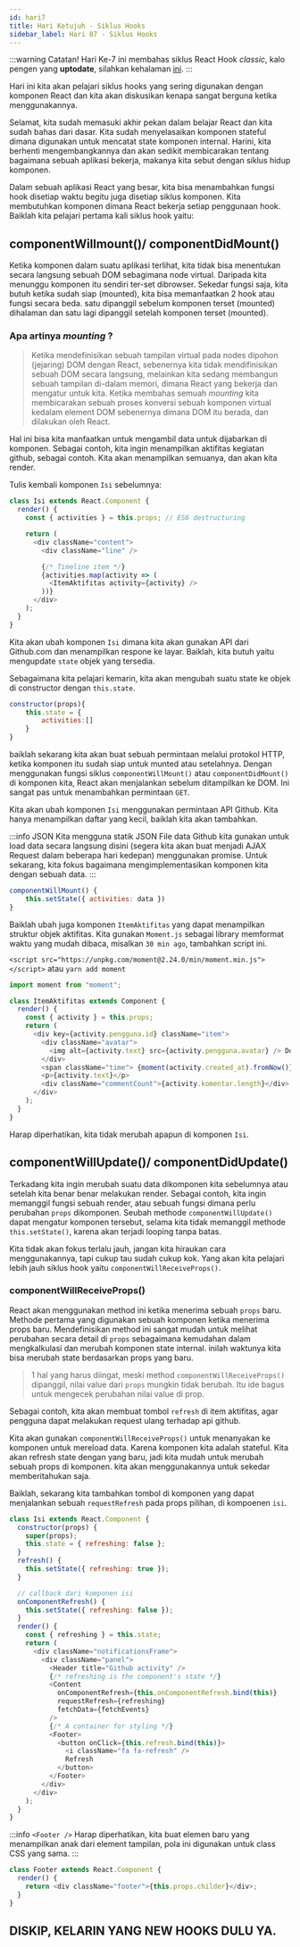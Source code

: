 ```yaml
---
id: hari7
title: Hari Ketujuh - Siklus Hooks
sidebar_label: Hari 07 - Siklus Hooks
---
```


:::warning Catatan!
Hari Ke-7 ini membahas siklus React Hook _classic_, kalo pengen yang **uptodate**, silahkan kehalaman [ini](newhook).
:::

Hari ini kita akan pelajari siklus hooks yang sering digunakan dengan komponen React dan kita akan diskusikan kenapa sangat berguna ketika menggunakannya.

Selamat, kita sudah memasuki akhir pekan dalam belajar React dan kita sudah bahas dari dasar. Kita sudah menyelasaikan komponen stateful dimana digunakan untuk mencatat state komponen internal. Harini, kita berhenti mengembangkannya dan akan sedikit membicarakan tentang bagaimana sebuah aplikasi bekerja, makanya kita sebut dengan siklus hidup komponen.

Dalam sebuah aplikasi React yang besar, kita bisa menambahkan fungsi hook disetiap waktu begitu juga disetiap siklus komponen. Kita membutuhkan komponen dimana React bekerja setiap penggunaan hook. Baiklah kita pelajari pertama kali siklus hook yaitu:

## componentWillmount()/ componentDidMount()

Ketika komponen dalam suatu aplikasi terlihat, kita tidak bisa menentukan secara langsung sebuah DOM sebagimana node virtual. Daripada kita menunggu komponen itu sendiri ter-set dibrowser. Sekedar fungsi saja, kita butuh ketika sudah siap (mounted), kita bisa memanfaatkan 2 hook atau fungsi secara beda. satu dipanggil sebelum komponen terset (mounted) dihalaman dan satu lagi dipanggil setelah komponen terset (mounted).

### Apa artinya _mounting_ ?

> Ketika mendefinisikan sebuah tampilan virtual pada nodes dipohon (jejaring) DOM dengan React, sebenernya kita tidak mendifinisikan sebuah DOM secara langsung, melainkan kita sedang membangun sebuah tampilan di-dalam memori, dimana React yang bekerja dan mengatur untuk kita. Ketika membahas semuah _mounting_ kita membicarakan sebuah proses konversi sebuah komponen virtual kedalam element DOM sebenernya dimana DOM itu berada, dan dilakukan oleh React.

Hal ini bisa kita manfaatkan untuk mengambil data untuk dijabarkan di komponen. Sebagai contoh, kita ingin menampilkan aktifitas kegiatan github, sebagai contoh. Kita akan menampilkan semuanya, dan akan kita render.

Tulis kembali komponen `Isi` sebelumnya:

```javascript
class Isi extends React.Component {
  render() {
    const { activities } = this.props; // ES6 destructuring

    return (
      <div className="content">
        <div className="line" />

        {/* Timeline item */}
        {activities.map(activity => (
          <ItemAktifitas activity={activity} />
        ))}
      </div>
    );
  }
}
```

Kita akan ubah komponen `Isi` dimana kita akan gunakan API dari Github.com dan menampilkan respone ke layar. Baiklah, kita butuh yaitu mengupdate `state` objek yang tersedia.

Sebagaimana kita pelajari kemarin, kita akan mengubah suatu state ke objek di constructor dengan `this.state`.

```javascript
constructor(props){
    this.state = {
        activities:[]
    }
}
```

baiklah sekarang kita akan buat sebuah permintaan melalui protokol HTTP, ketika komponen itu sudah siap untuk munted atau setelahnya. Dengan menggunakan fungsi siklus `componentWillMount()` atau `componentDidMount()` di komponen kita, React akan menjalankan sebelum ditampilkan ke DOM. Ini sangat pas untuk menambahkan permintaan `GET`.

Kita akan ubah komponen `Isi` menggunakan permintaan API Github. Kita hanya menampilkan daftar yang kecil, baiklah kita akan tambahkan.

:::info JSON
Kita mengguna statik JSON File data Github kita gunakan untuk load data secara langsung disini (segera kita akan buat menjadi AJAX Request dalam beberapa hari kedepan) menggunakan promise. Untuk sekarang, kita fokus bagaimana mengimplementasikan komponen kita dengan sebuah data.
:::

```javascript
componentWillMount() {
    this.setState({ activities: data })
}
```

Baiklah ubah juga komponen `ItemAktifitas` yang dapat menampilkan struktur objek aktifitas. Kita gunakan `Moment.js` sebagai library memformat waktu yang mudah dibaca, misalkan `30 min ago`, tambahkan script ini.

`<script src="https://unpkg.com/moment@2.24.0/min/moment.min.js"></script>`
atau
`yarn add moment`

```javascript
import moment from "moment";

class ItemAktifitas extends Component {
  render() {
    const { activity } = this.props;
    return (
      <div key={activity.pengguna.id} className="item">
        <div className="avatar">
          <img alt={activity.text} src={activity.pengguna.avatar} /> Doug
        </div>
        <span className="time"> {moment(activity.created_at).fromNow()}</span>
        <p>{activity.text}</p>
        <div className="commentCount">{activity.komentar.length}</div>
      </div>
    );
  }
}
```

Harap diperhatikan, kita tidak merubah apapun di komponen `Isi`.

## componentWillUpdate()/ componentDidUpdate()

Terkadang kita ingin merubah suatu data dikomponen kita sebelumnya atau setelah kita benar benar melakukan render. Sebagai contoh, kita ingin memanggil fungsi sebuah render, atau sebuah fungsi dimana perlu perubahan `props` dikomponen. Seubah methode `componentWillUpdate()` dapat mengatur komponen tersebut, selama kita tidak memanggil methode `this.setState()`, karena akan terjadi looping tanpa batas.

Kita tidak akan fokus terlalu jauh, jangan kita hiraukan cara menggunakannya, tapi cukup tau sudah cukup kok. Yang akan kita pelajari lebih jauh siklus hook yaitu `componentWillReceiveProps()`.

### componentWillReceiveProps()

React akan menggunakan method ini ketika menerima sebuah `props` baru. Methode pertama yang digunakan sebuah komponen ketika menerima props baru. Mendefinisikan method ini sangat mudah untuk melihat perubahan secara detail di `props` sebagaimana kemudahan dalam mengkalkulasi dan merubah komponen state internal.
inilah waktunya kita bisa merubah state berdasarkan props yang baru.

> 1 hal yang harus diingat, meski method `componentWillReceiveProps()` dipanggil, nilai value dari `props` mungkin tidak berubah. Itu ide bagus untuk mengecek perubahan nilai value di prop.

Sebagai contoh, kita akan membuat tombol `refresh` di item aktifitas, agar pengguna dapat melakukan request ulang terhadap api github.

Kita akan gunakan `componentWillReceiveProps()` untuk menanyakan ke komponen untuk mereload data. Karena komponen kita adalah stateful. Kita akan refresh state dengan yang baru, jadi kita mudah untuk merubah sebuah props di komponen. kita akan menggunakannya untuk sekedar memberitahukan saja.

Baiklah, sekarang kita tambahkan tombol di komponen yang dapat menjalankan sebuah `requestRefresh` pada props pilihan, di kompoenen `isi`.

```javascript
class Isi extends React.Component {
  constructor(props) {
    super(props);
    this.state = { refreshing: false };
  }
  refresh() {
    this.setState({ refreshing: true });
  }

  // callback dari komponen isi
  onComponentRefresh() {
    this.setState({ refreshing: false });
  }
  render() {
    const { refreshing } = this.state;
    return (
      <div className="notificationsFrame">
        <div className="panel">
          <Header title="Github activity" />
          {/* refreshing is the component's state */}
          <Content
            onComponentRefresh={this.onComponentRefresh.bind(this)}
            requestRefresh={refreshing}
            fetchData={fetchEvents}
          />
          {/* A container for styling */}
          <Footer>
            <button onClick={this.refresh.bind(this)}>
              <i className="fa fa-refresh" />
              Refresh
            </button>
          </Footer>
        </div>
      </div>
    );
  }
}
```

:::info `<Footer />`
Harap diperhatikan, kita buat elemen baru yang menampilkan anak dari element tampilan, pola ini digunakan untuk class CSS yang sama.
:::

```javascript
class Footer extends React.Component {
  render() {
    return <div className="footer">{this.props.childer}</div>;
  }
}
```

## DISKIP, KELARIN YANG NEW HOOKS DULU YA.
